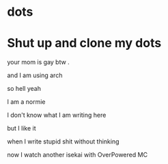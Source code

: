 # dots
# Shut up and clone my dots 

your mom is gay btw . 

and I am using arch 

so hell yeah 

I am a normie 

I don't know what I am writing here 


but I like it 

when I write stupid shit without thinking 

now I watch another isekai with OverPowered MC 
